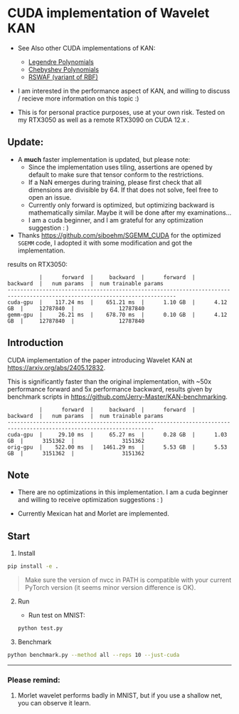 # CUDA implementation of Wavelet KAN

- See Also other CUDA implementations of KAN:
   - [Legendre Polynomials](https://github.com/Da1sypetals/Legendre-KAN-cuda)
   - [Chebyshev Polynomials](https://github.com/Da1sypetals/ChebyKan-cuda-op)
   - [RSWAF (variant of RBF)](https://github.com/Da1sypetals/faster-kan-cuda)

- I am interested in the performance aspect of KAN, and willing to discuss / recieve more information on this topic :)
- This is for personal practice purposes, use at your own risk. Tested on my RTX3050 as well as a remote RTX3090 on CUDA 12.x .

## Update:
- A **much** faster implementation is updated, but please note:
   - Since the implementation uses tiling, assertions are opened by default to make sure that tensor conform to the restrictions.
   - If a NaN emerges during training, please first check that all dimensions are divisible by 64. If that does not solve, feel free to open an issue. 
   - Currently only forward is optimized, but optimizing backward is mathematically similar. Maybe it will be done after my examinations...
   - I am a cuda beginner, and I am grateful for any optimization suggestion : )
- Thanks https://github.com/siboehm/SGEMM_CUDA for the optimized `SGEMM` code, I adopted it with some modification and got the implementation.

results on RTX3050:
```
          |      forward  |     backward  |      forward  |     backward  |   num params  |  num trainable params
---------------------------------------------------------------------------------------------------------------------------
cuda-gpu  |    117.24 ms  |    651.21 ms  |      1.10 GB  |      4.12 GB  |     12787840  |              12787840
gemm-gpu  |     26.21 ms  |    678.70 ms  |      0.10 GB  |      4.12 GB  |     12787840  |              12787840
```

## Introduction

CUDA implementation of the paper introducing Wavelet KAN at https://arxiv.org/abs/2405.12832.

This is significantly faster than the original implementation, with ~50x performance forward and 5x performance backward, results given by benchmark scripts in https://github.com/Jerry-Master/KAN-benchmarking.

```
          |      forward  |     backward  |      forward  |     backward  |   num params  |  num trainable params
--------------------------------------------------------------------------------------------------------------------
cuda-gpu  |     29.10 ms  |     65.27 ms  |      0.28 GB  |      1.03 GB  |      3151362  |               3151362
orig-gpu  |    522.00 ms  |   1461.29 ms  |      5.53 GB  |      5.53 GB  |      3151362  |               3151362

```


## Note

- There are no optimizations in this implementation. I am a cuda beginner and willing to receive optimization suggestions : )

- Currently Mexican hat and Morlet are implemented.

## Start

1. Install

```bash
pip install -e .
```

> Make sure the version of nvcc in PATH is compatible with your current PyTorch version (it seems minor version difference is OK).

2. Run

   - Run test on MNIST:

   ```bash
   python test.py
   ```

3. Benchmark

```bash
python benchmark.py --method all --reps 10 --just-cuda
```

---

### Please remind:
1. Morlet wavelet performs badly in MNIST, but if you use a shallow net, you can observe it learn.

